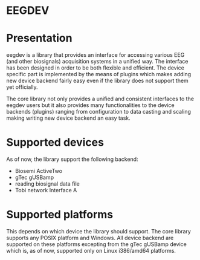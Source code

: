# EEGDEV



Presentation
============

eegdev is a library that provides an interface for accessing various EEG
(and other biosignals) acquisition systems in a unified way. The interface
has been designed in order to be both flexible and efficient. The device
specific part is implemented by the means of plugins which makes adding
new device backend fairly easy even if the library does not support them yet
officially.

The core library not only provides a unified and consistent interfaces to
the eegdev users but it also provides many functionalities to the
device backends (plugins) ranging from configuration to data casting and
scaling making writing new device backend an easy task.


Supported devices
=================

As of now, the library support the following backend:

 - Biosemi ActiveTwo
 - gTec gUSBamp
 - reading biosignal data file
 - Tobi network Interface A


Supported platforms
===================

This depends on which device the library should support. The core library
supports any POSIX platform and Windows. All device backend are supported on
these platforms excepting from the gTec gUSBamp device which is, as of now, 
supported only on Linux i386/amd64 platforms.

